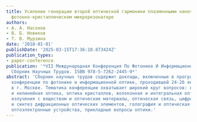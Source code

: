 ```yaml
---
title: Усиление генерации второй оптической гармоники плазмонными наночастицами в
  фотонно-кристаллическом микрорезонаторе
authors:
- А. А. Насонов
- В. Б. Новиков
- Т. В. Мурзина
date: '2018-01-01'
publishDate: '2025-03-15T17:36:10.873424Z'
publication_types:
- paper-conference
publication: '*VII Международная Конференция По Фотонике И Информационной Оптике.
  Сборник Научных Трудов. ISBN 978-5-7262-2445-9*'
abstract: 'Сборник научных трудов содержит доклады, включенные в программу VII Международной
  конференции по фотонике и информационной оптике, проходившей 24-26 января 2018 г.
  в г. Москве. Тематика конференции охватывает широкий круг вопросов: когерентная
  и нелинейная оптика, оптика кристаллов, волоконная и интегральная оптика, взаимодействие
  излучения с веществом и оптические материалы, оптическая связь, цифровая оптика
  и синтез дифракционных оптических элементов, голография и оптическая обработка информации,
  оптоэлектронные устройства, прикладные вопросы оптики.'
---
```

